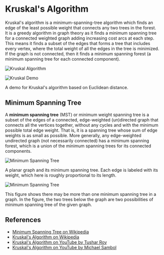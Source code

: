 # Kruskal's Algorithm

Kruskal's algorithm is a minimum-spanning-tree algorithm which 
finds an edge of the least possible weight that connects any two 
trees in the forest. It is a greedy algorithm in graph theory 
as it finds a minimum spanning tree for a connected weighted 
graph adding increasing cost arcs at each step. This means it 
finds a subset of the edges that forms a tree that includes every
vertex, where the total weight of all the edges in the tree is 
minimized. If the graph is not connected, then it finds a 
minimum spanning forest (a minimum spanning tree for each 
connected component).

![Kruskal Algorithm](https://upload.wikimedia.org/wikipedia/commons/5/5c/MST_kruskal_en.gif)

![Kruskal Demo](https://upload.wikimedia.org/wikipedia/commons/b/bb/KruskalDemo.gif)

A demo for Kruskal's algorithm based on Euclidean distance.

## Minimum Spanning Tree

A **minimum spanning tree** (MST) or minimum weight spanning tree 
is a subset of the edges of a connected, edge-weighted 
(un)directed graph that connects all the vertices together, 
without any cycles and with the minimum possible total edge 
weight. That is, it is a spanning tree whose sum of edge weights 
is as small as possible. More generally, any edge-weighted 
undirected graph (not necessarily connected) has a minimum 
spanning forest, which is a union of the minimum spanning 
trees for its connected components.

![Minimum Spanning Tree](https://upload.wikimedia.org/wikipedia/commons/d/d2/Minimum_spanning_tree.svg)

A planar graph and its minimum spanning tree. Each edge is 
labeled with its weight, which here is roughly proportional 
to its length.

![Minimum Spanning Tree](https://upload.wikimedia.org/wikipedia/commons/c/c9/Multiple_minimum_spanning_trees.svg)

This figure shows there may be more than one minimum spanning 
tree in a graph. In the figure, the two trees below the graph 
are two possibilities of minimum spanning tree of the given graph.

## References

- [Minimum Spanning Tree on Wikipedia](https://en.wikipedia.org/wiki/Minimum_spanning_tree)
- [Kruskal's Algorithm on Wikipedia](https://en.wikipedia.org/wiki/Kruskal%27s_algorithm)
- [Kruskal's Algorithm on YouTube by Tushar Roy](https://www.youtube.com/watch?v=fAuF0EuZVCk&list=PLLXdhg_r2hKA7DPDsunoDZ-Z769jWn4R8)
- [Kruskal's Algorithm on YouTube by Michael Sambol](https://www.youtube.com/watch?v=71UQH7Pr9kU&list=PLLXdhg_r2hKA7DPDsunoDZ-Z769jWn4R8)
